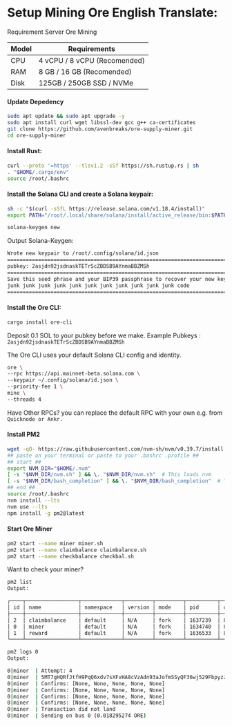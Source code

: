 # Setup Mining Ore English Translate: 


Requirement Server Ore Mining

| Model          | Requirements                                                                                         |
| -------------- | ---------------------------------------------------------------------------------------------------- |
| CPU            | 4 vCPU / 8 vCPU (Recomended)                                                                         |
| RAM            | 8 GB / 16 GB (Recomended)                                                                            |
| Disk           | 125GB / 250GB SSD / NVMe                                                                             |

#### Update Depedency
```sh
sudo apt update && sudo apt upgrade -y
sudo apt install curl wget libssl-dev gcc g++ ca-certificates
git clone https://github.com/avenbreaks/ore-supply-miner.git
cd ore-supply-miner
```

#### Install Rust:
```bash
curl --proto '=https' --tlsv1.2 -sSf https://sh.rustup.rs | sh
. "$HOME/.cargo/env" 
source /root/.bashrc
```

#### Install the Solana CLI and create a Solana keypair:
```bash
sh -c "$(curl -sSfL https://release.solana.com/v1.18.4/install)"
export PATH="/root/.local/share/solana/install/active_release/bin:$PATH"

solana-keygen new
```

Output Solana-Keygen:
```bash
Wrote new keypair to /root/.config/solana/id.json
=========================================================================
pubkey: 2asjdn92jsdnaskTETrScZBDSB9AYnmaBBZMSh
=========================================================================
Save this seed phrase and your BIP39 passphrase to recover your new keypair:
junk junk junk junk junk junk junk junk junk junk junk code
=========================================================================
```

#### Install the Ore CLI:
```bash
cargo install ore-cli
```

Deposit 0.1 SOL to your pubkey before we make. Example Pubkeys : ```2asjdn92jsdnaskTETrScZBDSB9AYnmaBBZMSh```

The Ore CLI uses your default Solana CLI config and identity.
```bash
ore \
--rpc https://api.mainnet-beta.solana.com \
--keypair ~/.config/solana/id.json \
--priority-fee 1 \
mine \
--threads 4
```

Have Other RPCs? 
you can replace the default RPC with your own e.g. from ``` Quicknode or Ankr.```

#### Install PM2
```bash
wget -qO- https://raw.githubusercontent.com/nvm-sh/nvm/v0.39.7/install.sh | bash
## paste on your terminal or paste to your .bashrc .profile ##
## start ##
export NVM_DIR="$HOME/.nvm"
[ -s "$NVM_DIR/nvm.sh" ] && \. "$NVM_DIR/nvm.sh"  # This loads nvm
[ -s "$NVM_DIR/bash_completion" ] && \. "$NVM_DIR/bash_completion"  # This loads nvm bash_completion
## end ##
source /root/.bashrc
nvm install --lts
nvm use --lts
npm install -g pm2@latest
```

#### Start Ore Miner
```bash
pm2 start --name miner miner.sh
pm2 start --name claimbalance claimbalance.sh
pm2 start --name checkbalance checkbal.sh
```

Want to check your miner? 

```bash
pm2 list
Output:

┌────┬─────────────────┬─────────────┬─────────┬─────────┬──────────┬────────┬──────┬───────────┬──────────┬──────────┬──────────┬──────────┐
│ id │ name            │ namespace   │ version │ mode    │ pid      │ uptime │ ↺    │ status    │ cpu      │ mem      │ user     │ watching │
├────┼─────────────────┼─────────────┼─────────┼─────────┼──────────┼────────┼──────┼───────────┼──────────┼──────────┼──────────┼──────────┤
│ 2  │ claimbalance    │ default     │ N/A     │ fork    │ 1637239  │ 8h     │ 0    │ online    │ 0%       │ 3.2mb    │ root     │ disabled │
│ 0  │ miner           │ default     │ N/A     │ fork    │ 1634740  │ 8h     │ 0    │ online    │ 0%       │ 3.0mb    │ root     │ disabled │
│ 1  │ reward          │ default     │ N/A     │ fork    │ 1636533  │ 8h     │ 0    │ online    │ 0%       │ 3.3mb    │ root     │ disabled │
└────┴─────────────────┴─────────────┴─────────┴─────────┴──────────┴────────┴──────┴───────────┴──────────┴──────────┴──────────┴──────────┘
```

```bash
pm2 logs 0
Output:

0|miner  | Attempt: 4
0|miner  | 5MT7gHQRfJtfH9PqQ6xdv7sXFvHA8cVzAdn93aJofmSSyQF36wj529FbpyzzA3YJVHPCXfjS7Pj7a8fTub3p1QK6
0|miner  | Confirms: [None, None, None, None, None]
0|miner  | Confirms: [None, None, None, None, None]
0|miner  | Confirms: [None, None, None, None, None]
0|miner  | Confirms: [None, None, None, None, None]
0|miner  | Transaction did not land
0|miner  | Sending on bus 0 (0.018295274 ORE)
```
